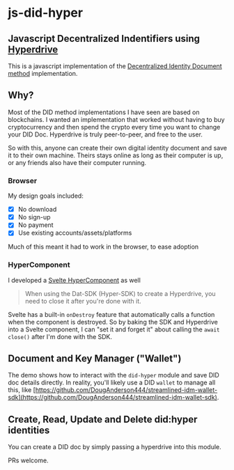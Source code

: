 # js-did-hyper

## Javascript Decentralized Indentifiers using [Hyperdrive](https://github.com/hypercore-protocol/hyperdrive/)

This is a javascript implementation of the [Decentralized Identity Document method](https://w3c-ccg.github.io/did-method-registry/#the-registry) implementation.

## Why?

Most of the DID method implementations I have seen are based on blockchains. I wanted an implementation that worked without having to buy cryptocurrency and then spend the crypto every time you want to change your DID Doc. Hyperdrive is truly peer-to-peer, and free to the user. 

So with this, anyone can create their own digital identity document and save it to their own machine. Theirs stays online as long as their computer is up, or any friends also have their computer running.

### Browser

My design goals included:
- [x] No download
- [x] No sign-up
- [x] No payment
- [x] Use existing accounts/assets/platforms

Much of this meant it had to work in the browser, to ease adoption

### HyperComponent

I developed a [Svelte HyperComponent](https://github.com/DougAnderson444/hyper-svelte-component) as well

> When using the Dat-SDK (Hyper-SDK) to create a Hyperdrive, you need to close it after you're done with it. 

Svelte has a built-in `onDestroy` feature that automatically calls a function when the component is destroyed. So by baking the SDK and Hyperdrive into a Svelte component, I can "set it and forget it" about calling the `await close()` after I'm done with the SDK.

## Document and Key Manager ("Wallet")

The demo shows how to interact with the `did-hyper` module and save DID doc details directly. In reality, you'll likely use a DID `wallet` to manage all this, like [https://github.com/DougAnderson444/streamlined-idm-wallet-sdk](https://github.com/DougAnderson444/streamlined-idm-wallet-sdk).

## Create, Read, Update and Delete did:hyper identities

You can create a DID doc by simply passing a hyperdrive into this module.

PRs welcome.
